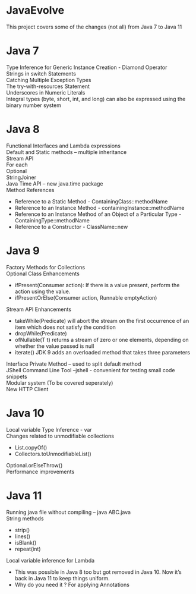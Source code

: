 # JavaEvolve
This project covers some of the changes (not all) from Java 7 to Java 11

# Java 7
Type Inference for Generic Instance Creation - Diamond Operator \
Strings in switch Statements \
Catching Multiple Exception Types \
The try-with-resources Statement \
Underscores in Numeric Literals \
Integral types (byte, short, int, and long) can also be expressed using the binary number system 

# Java 8
Functional Interfaces and Lambda expressions \
Default and Static methods – multiple inheritance \
Stream API \
For each \
Optional \
StringJoiner \
Java Time API – new java.time package \
Method References
  - Reference to a Static Method - ContainingClass::methodName
  - Reference to an Instance Method - containingInstance::methodName
  - Reference to an Instance Method of an Object of a Particular Type - ContainingType::methodName
  - Reference to a Constructor - ClassName::new
  
# Java 9
Factory Methods for Collections \
Optional Class Enhancements
  - ifPresent(Consumer action): If there is a value present, perform the action using the value.
  - ifPresentOrElse(Consumer action, Runnable emptyAction)
  
Stream API Enhancements
  - takeWhile(Predicate) will abort the stream on the first occurrence of an item which does not satisfy the condition
  - dropWhile(Predicate)
  - ofNullable(T t) returns a stream of zero or one elements, depending on whether the value passed is null
  - iterate() JDK 9 adds an overloaded method that takes three parameters

Interface Private Method – used to split default method \
JShell Command Line Tool –jshell - convenient for testing small code snippets \
Modular system (To be covered seperately) \
New HTTP Client

# Java 10
Local variable Type Inference - var \
Changes related to unmodifiable collections
  - List.copyOf()
  - Collectors.toUnmodifiableList()
  
Optional.orElseThrow() \
Performance improvements

# Java 11
Running java file without compiling – java ABC.java \
String methods
  - strip()
  - lines()
  - isBlank()
  - repeat(int)
  
Local variable inference for Lambda
  - This was possible in Java 8 too but got removed in Java 10. Now it’s back in Java 11 to keep things uniform.
  - Why do you need it ? For applying Annotations




